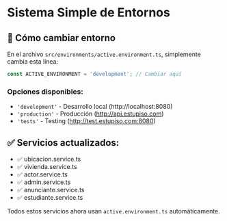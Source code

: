 # Sistema Simple de Entornos

## 🎯 Cómo cambiar entorno

En el archivo `src/environments/active.environment.ts`, simplemente cambia esta línea:

```typescript
const ACTIVE_ENVIRONMENT = 'development'; // Cambiar aquí
```

### Opciones disponibles:
- `'development'` - Desarrollo local (http://localhost:8080)
- `'production'` - Producción (http://api.estupiso.com)  
- `'tests'` - Testing (http://test.estupiso.com:8080)

## ✅ Servicios actualizados:
- ✅ ubicacion.service.ts
- ✅ vivienda.service.ts  
- ✅ actor.service.ts
- ✅ admin.service.ts
- ✅ anunciante.service.ts
- ✅ estudiante.service.ts

Todos estos servicios ahora usan `active.environment.ts` automáticamente.
